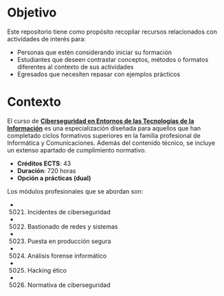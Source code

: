 # Objetivo

Este repositorio tiene como propósito recopilar recursos relacionados con actividades de interés para:
- Personas que estén considerando iniciar su formación
- Estudiantes que deseen contrastar conceptos, métodos o formatos diferentes al contexto de sus actividades
- Egresados que necesiten repasar con ejemplos prácticos

# Contexto

El curso de [**Ciberseguridad en Entornos de las Tecnologías de la Información**](https://www.educacionfpydeportes.gob.es/dam/jcr:f7bd11cf-d85f-4436-9ae1-5acd4d1e2041/07-fp-cs-ce-ciberseguridad.pdf) es una especialización diseñada para aquellos que han completado ciclos formativos superiores en la familia profesional de Informática y Comunicaciones. Además del contenido técnico, se incluye un extenso apartado de cumplimiento normativo.

- **Créditos ECTS**: 43
- **Duración**: 720 horas
- **Opción a prácticas (dual)**

Los módulos profesionales que se abordan son:
- 5021. Incidentes de ciberseguridad
- 5022. Bastionado de redes y sistemas
- 5023. Puesta en producción segura
- 5024. Análisis forense informático
- 5025. Hacking ético
- 5026. Normativa de ciberseguridad


